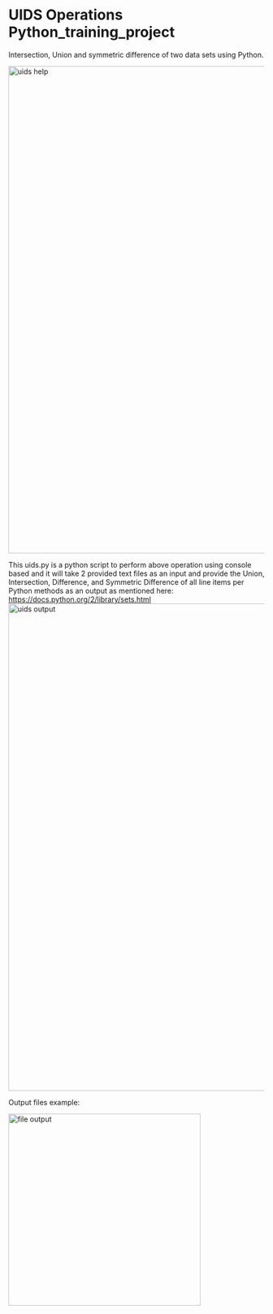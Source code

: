 # UIDS Operations Python_training_project
Intersection, Union and symmetric difference of two data sets using Python.

<img width="960" alt="uids help" src="https://user-images.githubusercontent.com/6546568/132135252-1f2345f3-ab46-4ba6-bdcb-0d25c0aab905.png">

This uids.py is a python script to perform above operation using console based and it will take 2 provided text files as an input and provide the Union, Intersection, Difference, and Symmetric Difference of all line items per Python methods as an output as mentioned here: https://docs.python.org/2/library/sets.html
<img width="960" alt="uids output" src="https://user-images.githubusercontent.com/6546568/132135343-81764576-ac01-4a04-ad33-5f83ba58fe61.png">

Output files example:

<img width="378" alt="file output" src="https://user-images.githubusercontent.com/6546568/132135431-d4f0c267-0813-4148-8d5e-fcb3e09013e2.png">


